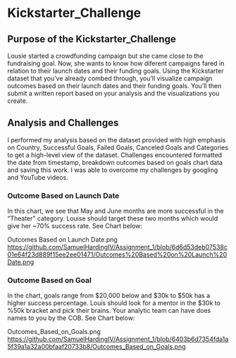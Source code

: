 # Kickstarter_Challenge
## Purpose of the Kickstarter_Challenge ##
  Lousie started a crowdfunding campaign but she came close to the fundraising goal. Now, she wants to know how diferent campaigns fared in relation to their launch dates and their funding goals. Using the Kickstarter dataset that you’ve already combed through, you’ll visualize campaign outcomes based on their launch dates and their funding goals. You’ll then submit a written report based on your analysis and the visualizations you create. 

## Analysis and Challenges ##
  I performed my analysis based on the dataset provided with high emphasis on Country, Successful Goals, Failed Goals, Canceled Goals and Categories to get a high-level view of the dataset. Challenges encountered formatted the date from timestamp, breakdown outcomes based on goals chart data and saving this work. I was able to overcome my challenges by googling and YouTube videos.  
  
 ### Outcome Based on Launch Date ###
  In this chart, we see that May and June months are more successful in the “Theater” category. Louise should target these two months which would give her ~70% success rate. See Chart below:
  
Outcomes Based on Launch Date.png
https://github.com/SamuelHardingIV/Assignment_1/blob/6d6d53deb07538c01e64f23d889f15ee2ee01471/Outcomes%20Based%20on%20Launch%20Date.png

### Outcome Based on Goal ###
  In the chart, goals range from $20,000 below and $30k to $50k has a higher success percentage. Louis should look for a mentor in the $30k to %50k bracket and pick their brains. Your analytic team can have does names to you by the COB. See Chart below:
  
  
Outcomes_Based_on_Goals.png
https://github.com/SamuelHardingIV/Assignment_1/blob/6403b6d7354fda1a5f39a1a32a00bfaaf20733b8/Outcomes_Based_on_Goals.png

